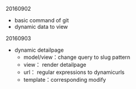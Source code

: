 20160902

- basic command of git
- dynamic data to view

20160903

- dynamic detailpage
    - model/view：change query to slug pattern
    - view： render detailpage
    - url： regular expressions to dynamicurls
    - template：corresponding modify
